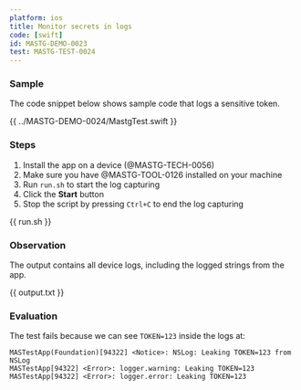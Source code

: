 ```yaml
---
platform: ios
title: Monitor secrets in logs
code: [swift]
id: MASTG-DEMO-0023
test: MASTG-TEST-0024
---
```


### Sample

The code snippet below shows sample code that logs a sensitive token.

{{ ../MASTG-DEMO-0024/MastgTest.swift }}

### Steps

1. Install the app on a device (@MASTG-TECH-0056)
2. Make sure you have @MASTG-TOOL-0126 installed on your machine
3. Run `run.sh` to start the log capturing
4. Click the **Start** button
5. Stop the script by pressing `Ctrl+C` to end the log capturing

{{ run.sh }}

### Observation

The output contains all device logs, including the logged strings from the app.

{{ output.txt }}

### Evaluation

The test fails because we can see `TOKEN=123` inside the logs at:

```text
MASTestApp(Foundation)[94322] <Notice>: NSLog: Leaking TOKEN=123 from NSLog
MASTestApp[94322] <Error>: logger.warning: Leaking TOKEN=123
MASTestApp[94322] <Error>: logger.error: Leaking TOKEN=123
```
